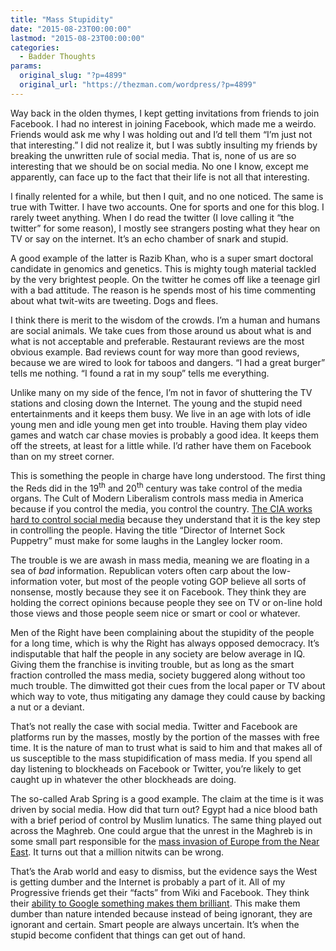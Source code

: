 ```yaml
---
title: "Mass Stupidity"
date: "2015-08-23T00:00:00"
lastmod: "2015-08-23T00:00:00"
categories:
  - Badder Thoughts
params:
  original_slug: "?p=4899"
  original_url: "https://thezman.com/wordpress/?p=4899"
---
```


Way back in the olden thymes, I kept getting invitations from friends to
join Facebook. I had no interest in joining Facebook, which made me a
weirdo. Friends would ask me why I was holding out and I’d tell them
“I’m just not that interesting.” I did not realize it, but I was subtly
insulting my friends by breaking the unwritten rule of social media.
That is, none of us are so interesting that we should be on social
media. No one I know, except me apparently, can face up to the fact that
their life is not all that interesting.

I finally relented for a while, but then I quit, and no one noticed. The
same is true with Twitter. I have two accounts. One for sports and one
for this blog. I rarely tweet anything. When I do read the twitter (I
love calling it “the twitter” for some reason), I mostly see strangers
posting what they hear on TV or say on the internet. It’s an echo
chamber of snark and stupid.

A good example of the latter is Razib Khan, who is a super smart
doctoral candidate in genomics and genetics. This is mighty tough
material tackled by the very brightest people. On the twitter he comes
off like a teenage girl with a bad attitude. The reason is he spends
most of his time commenting about what twit-wits are tweeting. Dogs and
flees.

I think there is merit to the wisdom of the crowds. I’m a human and
humans are social animals. We take cues from those around us about what
is and what is not acceptable and preferable. Restaurant reviews are the
most obvious example. Bad reviews count for way more than good reviews,
because we are wired to look for taboos and dangers. “I had a great
burger” tells me nothing. “I found a rat in my soup” tells me
everything.

Unlike many on my side of the fence, I’m not in favor of shuttering the
TV stations and closing down the Internet. The young and the stupid need
entertainments and it keeps them busy. We live in an age with lots of
idle young men and idle young men get into trouble. Having them play
video games and watch car chase movies is probably a good idea. It keeps
them off the streets, at least for a little while. I’d rather have them
on Facebook than on my street corner.

This is something the people in charge have long understood. The first
thing the Reds did in the 19<sup>th</sup> and 20<sup>th</sup> century
was take control of the media organs. The Cult of Modern Liberalism
controls mass media in America because if you control the media, you
control the country. [The CIA works hard to control social
media](http://www.theguardian.com/technology/2011/mar/17/us-spy-operation-social-networks)
because they understand that it is the key step in controlling the
people. Having the title “Director of Internet Sock Puppetry” must make
for some laughs in the Langley locker room.

The trouble is we are awash in mass media, meaning we are floating in a
sea of *bad* information. Republican voters often carp about the
low-information voter, but most of the people voting GOP believe all
sorts of nonsense, mostly because they see it on Facebook. They think
they are holding the correct opinions because people they see on TV or
on-line hold those views and those people seem nice or smart or cool or
whatever.

Men of the Right have been complaining about the stupidity of the people
for a long time, which is why the Right has always opposed democracy.
It’s indisputable that half the people in any society are below average
in IQ. Giving them the franchise is inviting trouble, but as long as the
smart fraction controlled the mass media, society buggered along without
too much trouble. The dimwitted got their cues from the local paper or
TV about which way to vote, thus mitigating any damage they could cause
by backing a nut or a deviant.

That’s not really the case with social media. Twitter and Facebook are
platforms run by the masses, mostly by the portion of the masses with
free time. It is the nature of man to trust what is said to him and that
makes all of us susceptible to the mass stupidification of mass media.
If you spend all day listening to blockheads on Facebook or Twitter,
you’re likely to get caught up in whatever the other blockheads are
doing.

The so-called Arab Spring is a good example. The claim at the time is it
was driven by social media. How did that turn out? Egypt had a nice
blood bath with a brief period of control by Muslim lunatics. The same
thing played out across the Maghreb. One could argue that the unrest in
the Maghreb is in some small part responsible for the [mass invasion of
Europe from the Near
East](http://www.euractiv.com/sections/infosociety/migrants-use-facebook-messaging-apps-liaise-smugglers-317338).
It turns out that a million nitwits can be wrong.

That’s the Arab world and easy to dismiss, but the evidence says the
West is getting dumber and the Internet is probably a part of it. All of
my Progressive friends get their “facts” from Wiki and Facebook. They
think their [ability to Google something makes them
brilliant](http://www.telegraph.co.uk/news/science/science-news/11507200/Google-makes-people-think-they-are-smarter-than-they-are.html).
This make them dumber than nature intended because instead of being
ignorant, they are ignorant and certain. Smart people are always
uncertain. It’s when the stupid become confident that things can get out
of hand.
